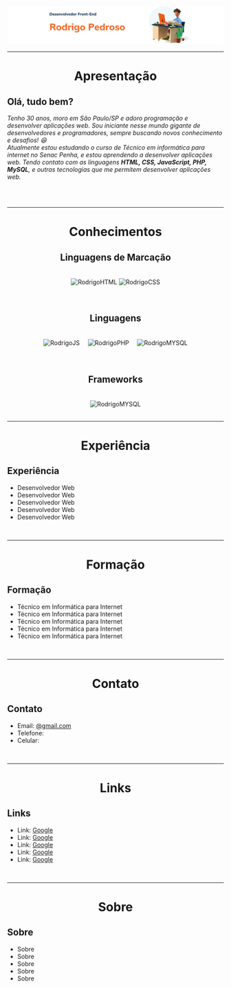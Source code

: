 <div>

  ![principal](atualizacao_readme/imagens_front-end.png)

</div>
  <hr>
<!-- Apresentação -->
<div align="center">
  <h1>Apresentação</h1>
  <div align="left">
    <h2><strong>Olá, tudo bem?</strong></h2>
    <p><em>Tenho 30 anos, moro em São Paulo/SP e adoro programação e desenvolver aplicações web. Sou iniciante nesse mundo gigante de desenvolvedores e programadores, sempre buscando novos conhecimento e desafios! 😆 <br>
    Atualmente estou estudando o curso de Técnico em informática para internet no Senac Penha, e estou aprendendo a desenvolver aplicações web. Tendo contato com as linguagens <strong>HTML, CSS, JavaScript, PHP, MySQL</strong>, e outras tecnologias que me permitem desenvolver aplicações web.</p></em><br>
  </div>
</div>

  <br>
  <hr>

  <!-- Conhecimentos -->
  <div align="center">
    <!-- linguagens -->
    <div>
      <h1 >Conhecimentos</h1>
      <div align="center">
        <h2><strong>Linguagens de Marcação</strong></h2><br>
        <img align="center" alt="RodrigoHTML" height="60" width="80" src="https://cdn.jsdelivr.net/gh/devicons/devicon/icons/html5/html5-plain-wordmark.svg">
        <img align="center" alt="RodrigoCSS" height="60" width="80" src="https://cdn.jsdelivr.net/gh/devicons/devicon/icons/css3/css3-original.svg">
      </div>
      <br>
      <br>
      <div align="center">
        <h2>Linguagens</h2><br>
        <img align="center" alt="RodrigoJS" height="60" width="80" src="https://cdn.jsdelivr.net/gh/devicons/devicon/icons/javascript/javascript-original.svg">
        <img align="center" style="margin-left:15px" alt="RodrigoPHP" height="60" width="80" src="https://cdn.jsdelivr.net/gh/devicons/devicon/icons/php/php-plain.svg">
        <img align="center" style="margin-left:15px" alt="RodrigoMYSQL" height="60" width="80" src="https://cdn.jsdelivr.net/gh/devicons/devicon/icons/mysql/mysql-original-wordmark.svg">
      </div>
    </div>
    <!-- Frameworks -->
    <br>
    <br>
    <div>
      <div align="center">
        <h2>Frameworks</h2><br>
        <img align="center" alt="RodrigoMYSQL" height="60" width="80" src="https://cdn.jsdelivr.net/gh/devicons/devicon/icons/bootstrap/bootstrap-original-wordmark.svg">
      </div>
    </div>
  </div>

  <br>
  <hr>

  <!-- Experiência -->
  <div align="center">
    <div>
      <h1>Experiência</h1>
      <div align="left">
        <h2>Experiência</h2>
        <ul>
          <li>Desenvolvedor Web</li>
          <li>Desenvolvedor Web</li>
          <li>Desenvolvedor Web</li>
          <li>Desenvolvedor Web</li>
          <li>Desenvolvedor Web</li>
        </ul>
      </div>
    </div>
  </div>

  <br>
  <hr>

  <!-- Formação -->
  <div align="center">
    <div>
      <h1>Formação</h1>
      <div align="left">
        <h2>Formação</h2>
        <ul>
          <li>Técnico em Informática para Internet</li>
          <li>Técnico em Informática para Internet</li>
          <li>Técnico em Informática para Internet</li>
          <li>Técnico em Informática para Internet</li>
          <li>Técnico em Informática para Internet</li>
        </ul>
      </div>
    </div>
  </div>


  <!-- Conhecimentos -->

  <br>
  <hr>

  <!-- Contato -->
  <div align="center">
    <div>
      <h1>Contato</h1>
      <div align="left">
        <h2>Contato</h2>
        <ul>
          <li>Email: <a href="mailto:  @gmail.com">    @gmail.com</a></li>
          <li>Telefone:     </li>
          <li>Celular:    </li>
        </ul>
      </div>
    </div>
  </div>

  <br>
  <hr>

  <!-- Links -->
  <div align="center">
    <div>
      <h1>Links</h1>
      <div align="left">
        <h2>Links</h2>
        <ul>
          <li>Link: <a href="https://www.google.com">Google</a></li>
          <li>Link: <a href="https://www.google.com">Google</a></li>
          <li>Link: <a href="https://www.google.com">Google</a></li>
          <li>Link: <a href="https://www.google.com">Google</a></li>
          <li>Link: <a href="https://www.google.com">Google</a></li>
        </ul>
      </div>
    </div>
  </div>

  <br>
  <hr>

  <!-- Sobre -->
  <div align="center">
    <div>
      <h1>Sobre</h1>
      <div align="left">
        <h2>Sobre</h2>
        <ul>
          <li>Sobre</li>
          <li>Sobre</li>
          <li>Sobre</li>
          <li>Sobre</li>
          <li>Sobre</li>
        </ul>
      </div>
    </div>
